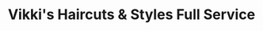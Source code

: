 ---
title: "Vikki's Haircuts & Styles Full Service"
url: /lincoln-city/vikkis-haircuts-und-styles-full-service/
shop: Friseur
---